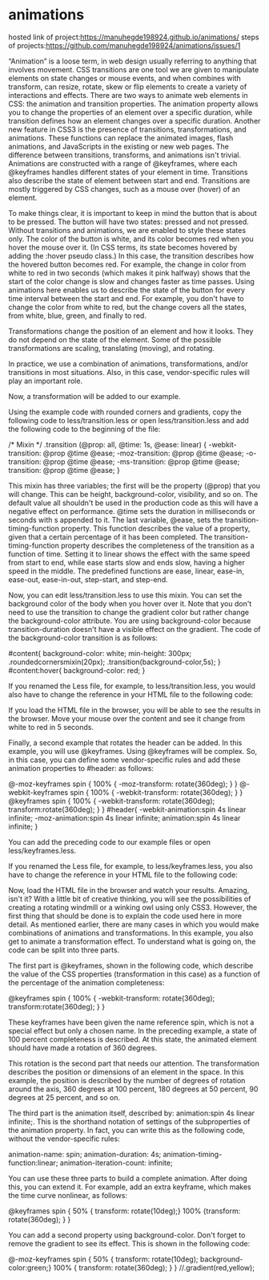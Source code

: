 # animations
hosted link of project:https://manuhegde198924.github.io/animations/
steps of projects:https://github.com/manuhegde198924/animations/issues/1

“Animation” is a loose term, in web design usually referring to anything that involves movement.
CSS transitions are one tool we are given to manipulate elements on state changes or mouse events,
and when combines with transform, can resize, rotate, skew or flip elements to create a variety of interactions and effects.
There are two ways to animate web elements in CSS: the animation and transition properties. 
The animation property allows you to change the properties of an element over a specific duration,
while transition defines how an element changes over a specific duration.
Another new feature in CSS3 is the presence of transitions, transformations, and animations. These functions can replace the animated images, flash animations, and JavaScripts in the existing or new web pages. The difference between transitions, transforms, and animations isn't trivial. Animations are constructed with a range of @keyframes, where each @keyframes handles different states of your element in time. Transitions also describe the state of element between start and end. Transitions are mostly triggered by CSS changes, such as a mouse over (hover) of an element.

To make things clear, it is important to keep in mind the button that is about to be pressed. The button will have two states: pressed and not pressed. Without transitions and animations, we are enabled to style these states only. The color of the button is white, and its color becomes red when you hover the mouse over it. (In CSS terms, its state becomes hovered by adding the :hover pseudo class.) In this case, the transition describes how the hovered button becomes red. For example, the change in color from white to red in two seconds (which makes it pink halfway) shows that the start of the color change is slow and changes faster as time passes. Using animations here enables us to describe the state of the button for every time interval between the start and end. For example, you don't have to change the color from white to red, but the change covers all the states, from white, blue, green, and finally to red.

Transformations change the position of an element and how it looks. They do not depend on the state of the element. Some of the possible transformations are scaling, translating (moving), and rotating.

In practice, we use a combination of animations, transformations, and/or transitions in most situations. Also, in this case, vendor-specific rules will play an important role.

Now, a transformation will be added to our example.

Using the example code with rounded corners and gradients, copy the following code to less/transition.less or open less/transition.less and add the following code to the beginning of the file:

/* Mixin */
.transition (@prop: all, @time: 1s, @ease: linear) {
-webkit-transition: @prop @time @ease;
-moz-transition: @prop @time @ease;
-o-transition: @prop @time @ease;
-ms-transition: @prop @time @ease;
transition: @prop @time @ease;
}

This mixin has three variables; the first will be the property (@prop) that you will change. This can be height, background-color, visibility, and so on. The default value all shouldn't be used in the production code as this will have a negative effect on performance. @time sets the duration in milliseconds or seconds with s appended to it. The last variable, @ease, sets the transition-timing-function property. This function describes the value of a property, given that a certain percentage of it has been completed. The transition-timing-function property describes the completeness of the transition as a function of time. Setting it to linear shows the effect with the same speed from start to end, while ease starts slow and ends slow, having a higher speed in the middle. The predefined functions are ease, linear, ease-in, ease-out, ease-in-out, step-start, and step-end.

Now, you can edit less/transition.less to use this mixin. You can set the background color of the body when you hover over it. Note that you don't need to use the transition to change the gradient color but rather change the background-color attribute. You are using background-color because transition-duration doesn't have a visible effect on the gradient. The code of the background-color transition is as follows:

#content{
background-color: white;
min-height: 300px;
.roundedcornersmixin(20px);
.transition(background-color,5s);
}
#content:hover{
background-color: red;
}

If you renamed the Less file, for example, to less/transition.less, you would also have to change the reference in your HTML file to the following code:

 <link rel="stylesheet/less" type="text/css" href="less/transition.less" />

If you load the HTML file in the browser, you will be able to see the results in the browser. Move your mouse over the content and see it change from white to red in 5 seconds.

Finally, a second example that rotates the header can be added. In this example, you will use @keyframes. Using @keyframes will be complex. So, in this case, you can define some vendor-specific rules and add these animation properties to #header: as follows:

@-moz-keyframes spin { 100% { -moz-transform: rotate(360deg); } }
@-webkit-keyframes spin { 100% { -webkit-transform: rotate(360deg); } }
@keyframes spin { 100% { -webkit-transform: rotate(360deg); transform:rotate(360deg); } }
#header{
    -webkit-animation:spin 4s linear infinite;
    -moz-animation:spin 4s linear infinite;
    animation:spin 4s linear infinite;
}

You can add the preceding code to our example files or open less/keyframes.less.

If you renamed the Less file, for example, to less/keyframes.less, you also have to change the reference in your HTML file to the following code:

 <link rel="stylesheet/less" type="text/css" href="less/keyframes.less" />

Now, load the HTML file in the browser and watch your results. Amazing, isn't it? With a little bit of creative thinking, you will see the possibilities of creating a rotating windmill or a winking owl using only CSS3. However, the first thing that should be done is to explain the code used here in more detail. As mentioned earlier, there are many cases in which you would make combinations of animations and transformations. In this example, you also get to animate a transformation effect. To understand what is going on, the code can be split into three parts.

The first part is @keyframes, shown in the following code, which describe the value of the CSS properties (transformation in this case) as a function of the percentage of the animation completeness:

@keyframes spin { 100% { -webkit-transform: rotate(360deg); transform:rotate(360deg); } }

These keyframes have been given the name reference spin, which is not a special effect but only a chosen name. In the preceding example, a state of 100 percent completeness is described. At this state, the animated element should have made a rotation of 360 degrees.

This rotation is the second part that needs our attention. The transformation describes the position or dimensions of an element in the space. In this example, the position is described by the number of degrees of rotation around the axis, 360 degrees at 100 percent, 180 degrees at 50 percent, 90 degrees at 25 percent, and so on.

The third part is the animation itself, described by: animation:spin 4s linear infinite;. This is the shorthand notation of settings of the subproperties of the animation property. In fact, you can write this as the following code, without the vendor-specific rules:

animation-name: spin;
animation-duration: 4s;
animation-timing-function:linear;
animation-iteration-count:  infinite;

You can use these three parts to build a complete animation. After doing this, you can extend it. For example, add an extra keyframe, which makes the time curve nonlinear, as follows:

@keyframes spin {
50% { transform: rotate(10deg);}
100% {transform: rotate(360deg); }
 }

You can add a second property using background-color. Don't forget to remove the gradient to see its effect. This is shown in the following code:

@-moz-keyframes spin {
50% { transform: rotate(10deg); background-color:green;}
100% { transform: rotate(360deg); }
 }
//.gradient(red,yellow);
